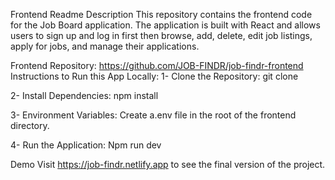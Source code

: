 
Frontend Readme
Description
This repository contains the frontend code for the Job Board application. The application is built with React and allows users to sign up and log in first then browse, add, delete, edit job listings, apply for jobs, and manage their applications.

Frontend Repository: https://github.com/JOB-FINDR/job-findr-frontend 
Instructions to Run this App Locally:
1- Clone the Repository:
git clone <frontend-repo-url>

2- Install Dependencies:
npm install

3- Environment Variables:
Create a.env file in the root of the frontend directory.

4- Run the Application:
Npm run dev

Demo
Visit https://job-findr.netlify.app  to see the final version of the project.